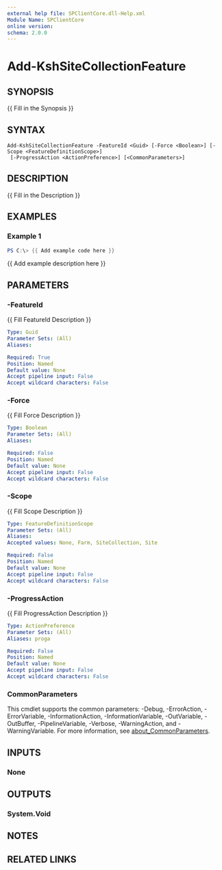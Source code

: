 ```yaml
---
external help file: SPClientCore.dll-Help.xml
Module Name: SPClientCore
online version:
schema: 2.0.0
---
```


# Add-KshSiteCollectionFeature

## SYNOPSIS
{{ Fill in the Synopsis }}

## SYNTAX

```
Add-KshSiteCollectionFeature -FeatureId <Guid> [-Force <Boolean>] [-Scope <FeatureDefinitionScope>]
 [-ProgressAction <ActionPreference>] [<CommonParameters>]
```

## DESCRIPTION
{{ Fill in the Description }}

## EXAMPLES

### Example 1
```powershell
PS C:\> {{ Add example code here }}
```

{{ Add example description here }}

## PARAMETERS

### -FeatureId
{{ Fill FeatureId Description }}

```yaml
Type: Guid
Parameter Sets: (All)
Aliases:

Required: True
Position: Named
Default value: None
Accept pipeline input: False
Accept wildcard characters: False
```

### -Force
{{ Fill Force Description }}

```yaml
Type: Boolean
Parameter Sets: (All)
Aliases:

Required: False
Position: Named
Default value: None
Accept pipeline input: False
Accept wildcard characters: False
```

### -Scope
{{ Fill Scope Description }}

```yaml
Type: FeatureDefinitionScope
Parameter Sets: (All)
Aliases:
Accepted values: None, Farm, SiteCollection, Site

Required: False
Position: Named
Default value: None
Accept pipeline input: False
Accept wildcard characters: False
```

### -ProgressAction
{{ Fill ProgressAction Description }}

```yaml
Type: ActionPreference
Parameter Sets: (All)
Aliases: proga

Required: False
Position: Named
Default value: None
Accept pipeline input: False
Accept wildcard characters: False
```

### CommonParameters
This cmdlet supports the common parameters: -Debug, -ErrorAction, -ErrorVariable, -InformationAction, -InformationVariable, -OutVariable, -OutBuffer, -PipelineVariable, -Verbose, -WarningAction, and -WarningVariable. For more information, see [about_CommonParameters](http://go.microsoft.com/fwlink/?LinkID=113216).

## INPUTS

### None
## OUTPUTS

### System.Void
## NOTES

## RELATED LINKS


